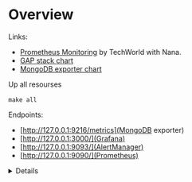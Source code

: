 # Overview

Links:
- [Prometheus Monitoring](https://www.youtube.com/watch?v=mLPg49b33sA) by TechWorld with Nana.
- [GAP stack chart](https://github.com/prometheus-community/helm-charts/tree/main/charts/kube-prometheus-stack)
- [MongoDB exporter chart](https://github.com/prometheus-community/helm-charts/tree/main/charts/prometheus-mongodb-exporter)

Up all resourses
```shell
make all
```

Endpoints:
- [http://127.0.0.1:9216/metrics](MongoDB exporter)
- [http://127.0.0.1:3000/](Grafana)
- [http://127.0.0.1:9093/](AlertManager)
- [http://127.0.0.1:9090/](Prometheus)

<details>

![archi](./docs/archi.png)
---
![exporter](./docs/exporter.png)
---
![metrics-prom](./docs/metrics-prom.png)

</details>